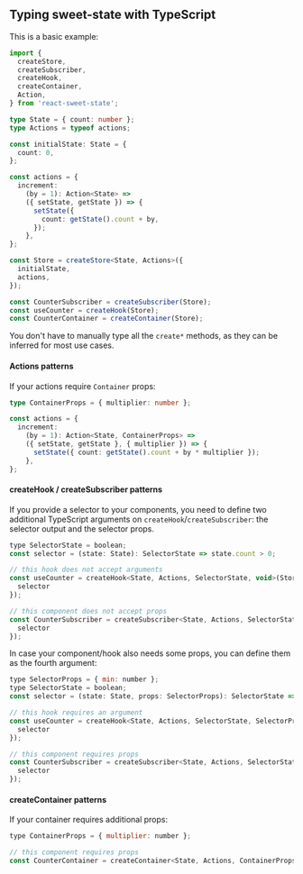 ## Typing sweet-state with TypeScript

This is a basic example:

```ts
import {
  createStore,
  createSubscriber,
  createHook,
  createContainer,
  Action,
} from 'react-sweet-state';

type State = { count: number };
type Actions = typeof actions;

const initialState: State = {
  count: 0,
};

const actions = {
  increment:
    (by = 1): Action<State> =>
    ({ setState, getState }) => {
      setState({
        count: getState().count + by,
      });
    },
};

const Store = createStore<State, Actions>({
  initialState,
  actions,
});

const CounterSubscriber = createSubscriber(Store);
const useCounter = createHook(Store);
const CounterContainer = createContainer(Store);
```

You don't have to manually type all the `create*` methods, as they can be inferred for most use cases.

#### Actions patterns

If your actions require `Container` props:

```ts
type ContainerProps = { multiplier: number };

const actions = {
  increment:
    (by = 1): Action<State, ContainerProps> =>
    ({ setState, getState }, { multiplier }) => {
      setState({ count: getState().count + by * multiplier });
    },
};
```

#### createHook / createSubscriber patterns

If you provide a selector to your components, you need to define two additional TypeScript arguments on `createHook`/`createSubscriber`: the selector output and the selector props.

```js
type SelectorState = boolean;
const selector = (state: State): SelectorState => state.count > 0;

// this hook does not accept arguments
const useCounter = createHook<State, Actions, SelectorState, void>(Store, {
  selector
});

// this component does not accept props
const CounterSubscriber = createSubscriber<State, Actions, SelectorState, void>(Store, {
  selector
});
```

In case your component/hook also needs some props, you can define them as the fourth argument:

```js
type SelectorProps = { min: number };
type SelectorState = boolean;
const selector = (state: State, props: SelectorProps): SelectorState => state.count > props.min;

// this hook requires an argument
const useCounter = createHook<State, Actions, SelectorState, SelectorProps>(Store, {
  selector
});

// this component requires props
const CounterSubscriber = createSubscriber<State, Actions, SelectorState, SelectorProps>(Store, {
  selector
});
```

#### createContainer patterns

If your container requires additional props:

```js
type ContainerProps = { multiplier: number };

// this component requires props
const CounterContainer = createContainer<State, Actions, ContainerProps>(Store);
```
